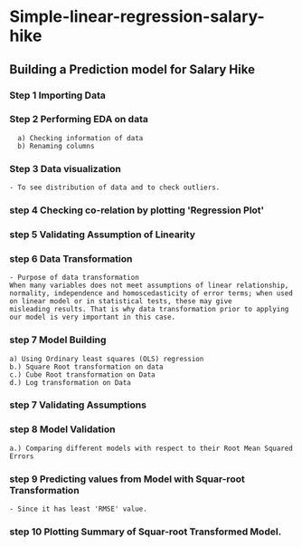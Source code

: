 # Simple-linear-regression-salary-hike
## Building a Prediction model for Salary Hike
### Step 1 Importing Data
### Step 2 Performing EDA on data
      a) Checking information of data 
      b) Renaming columns
### Step 3 Data visualization
    - To see distribution of data and to check outliers.
### step 4 Checking co-relation by plotting 'Regression Plot'
### step 5 Validating Assumption of Linearity
### step 6 Data Transformation
    - Purpose of data transformation 
    When many variables does not meet assumptions of linear relationship, normality, independence and homoscedasticity of error terms; when used on linear model or in statistical tests, these may give 
    misleading results. That is why data transformation prior to applying our model is very important in this case.
### step 7 Model Building
    a) Using Ordinary least squares (OLS) regression 
    b.) Square Root transformation on data 
    c.) Cube Root transformation on Data 
    d.) Log transformation on Data
### step 7 Validating Assumptions
### step 8 Model Validation
    a.) Comparing different models with respect to their Root Mean Squared Errors
### step 9 Predicting values from Model with Squar-root Transformation
    - Since it has least 'RMSE' value.
### step 10 Plotting Summary of Squar-root Transformed Model.
